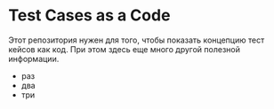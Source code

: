 # Test Cases as a Code

Этот репозитория нужен для того, чтобы показать концепцию тест кейсов как код. 
При этом здесь еще много другой полезной информации. 

* раз
* два
* три

